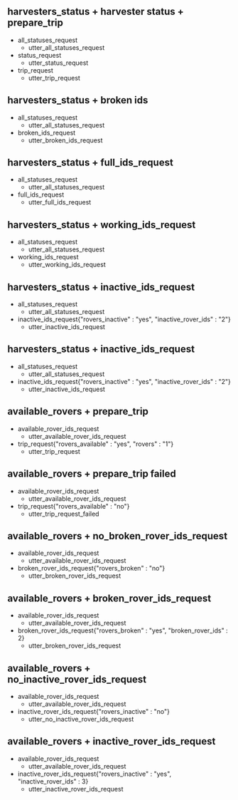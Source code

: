 ## harvesters_status + harvester status + prepare_trip 
* all_statuses_request
    - utter_all_statuses_request
* status_request
    - utter_status_request
* trip_request
    - utter_trip_request


## harvesters_status + broken ids  
* all_statuses_request
    - utter_all_statuses_request
* broken_ids_request
    - utter_broken_ids_request

## harvesters_status + full_ids_request  
* all_statuses_request
    - utter_all_statuses_request
* full_ids_request
    - utter_full_ids_request

## harvesters_status + working_ids_request  
* all_statuses_request
    - utter_all_statuses_request
* working_ids_request
    - utter_working_ids_request

## harvesters_status + inactive_ids_request
* all_statuses_request
    - utter_all_statuses_request
* inactive_ids_request{"rovers_inactive" : "yes", "inactive_rover_ids" : "2"}
    - utter_inactive_ids_request

## harvesters_status + inactive_ids_request
* all_statuses_request
    - utter_all_statuses_request
* inactive_ids_request{"rovers_inactive" : "yes", "inactive_rover_ids" : "2"}
    - utter_inactive_ids_request

## available_rovers + prepare_trip
* available_rover_ids_request
    - utter_available_rover_ids_request
* trip_request{"rovers_available" : "yes", "rovers" : "1"}
    - utter_trip_request

## available_rovers + prepare_trip failed
* available_rover_ids_request
    - utter_available_rover_ids_request
* trip_request{"rovers_available" : "no"}
    - utter_trip_request_failed

## available_rovers + no_broken_rover_ids_request
* available_rover_ids_request
    - utter_available_rover_ids_request
* broken_rover_ids_request{"rovers_broken" : "no"}
    - utter_broken_rover_ids_request

## available_rovers + broken_rover_ids_request
* available_rover_ids_request
    - utter_available_rover_ids_request
* broken_rover_ids_request{"rovers_broken" : "yes", "broken_rover_ids" : 2}
    - utter_broken_rover_ids_request

## available_rovers + no_inactive_rover_ids_request
* available_rover_ids_request
    - utter_available_rover_ids_request
* inactive_rover_ids_request{"rovers_inactive" : "no"}
    - utter_no_inactive_rover_ids_request

## available_rovers + inactive_rover_ids_request
* available_rover_ids_request
    - utter_available_rover_ids_request
* inactive_rover_ids_request{"rovers_inactive" : "yes", "inactive_rover_ids" : 3}
    - utter_inactive_rover_ids_request
